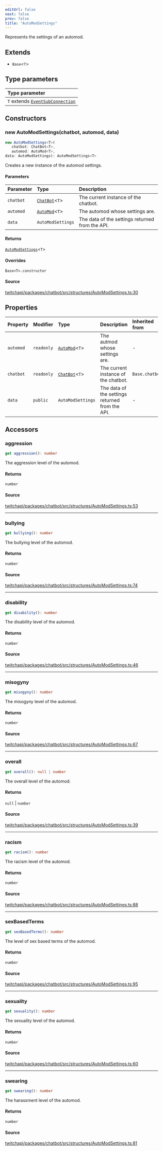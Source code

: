 ```yaml
---
editUrl: false
next: false
prev: false
title: "AutoModSettings"
---
```


Represents the settings of an automod.

## Extends

- `Base`\<`T`\>

## Type parameters

| Type parameter |
| :------ |
| `T` extends [`EventSubConnection`](../enumerations/EventSubConnection.md) |

## Constructors

### new AutoModSettings(chatbot, automod, data)

```ts
new AutoModSettings<T>(
   chatbot: ChatBot<T>, 
   automod: AutoMod<T>, 
data: AutoModSettings): AutoModSettings<T>
```

Creates a new instance of the automod settings.

#### Parameters

| Parameter | Type | Description |
| :------ | :------ | :------ |
| `chatbot` | [`ChatBot`](ChatBot.md)\<`T`\> | The current instance of the chatbot. |
| `automod` | [`AutoMod`](AutoMod.md)\<`T`\> | The automod whose settings are. |
| `data` | `AutoModSettings` | The data of the settings returned from the API. |

#### Returns

[`AutoModSettings`](AutoModSettings.md)\<`T`\>

#### Overrides

`Base<T>.constructor`

#### Source

[twitchapi/packages/chatbot/src/structures/AutoModSettings.ts:30](https://github.com/pablornc/twitchapi//blob/f8a75ccd701e54db4c91e2b0128974da23f25d14/packages/chatbot/src/structures/AutoModSettings.ts#L30)

## Properties

| Property | Modifier | Type | Description | Inherited from |
| :------ | :------ | :------ | :------ | :------ |
| `automod` | `readonly` | [`AutoMod`](AutoMod.md)\<`T`\> | The autmod whose settings are. | - |
| `chatbot` | `readonly` | [`ChatBot`](ChatBot.md)\<`T`\> | The current instance of the chatbot. | `Base.chatbot` |
| `data` | `public` | `AutoModSettings` | The data of the settings returned from the API. | - |

## Accessors

### aggression

```ts
get aggression(): number
```

The aggression level of the automod.

#### Returns

`number`

#### Source

[twitchapi/packages/chatbot/src/structures/AutoModSettings.ts:53](https://github.com/pablornc/twitchapi//blob/f8a75ccd701e54db4c91e2b0128974da23f25d14/packages/chatbot/src/structures/AutoModSettings.ts#L53)

***

### bullying

```ts
get bullying(): number
```

The bullying level of the automod.

#### Returns

`number`

#### Source

[twitchapi/packages/chatbot/src/structures/AutoModSettings.ts:74](https://github.com/pablornc/twitchapi//blob/f8a75ccd701e54db4c91e2b0128974da23f25d14/packages/chatbot/src/structures/AutoModSettings.ts#L74)

***

### disability

```ts
get disability(): number
```

The disability level of the automod.

#### Returns

`number`

#### Source

[twitchapi/packages/chatbot/src/structures/AutoModSettings.ts:46](https://github.com/pablornc/twitchapi//blob/f8a75ccd701e54db4c91e2b0128974da23f25d14/packages/chatbot/src/structures/AutoModSettings.ts#L46)

***

### misogyny

```ts
get misogyny(): number
```

The misogyny level of the automod.

#### Returns

`number`

#### Source

[twitchapi/packages/chatbot/src/structures/AutoModSettings.ts:67](https://github.com/pablornc/twitchapi//blob/f8a75ccd701e54db4c91e2b0128974da23f25d14/packages/chatbot/src/structures/AutoModSettings.ts#L67)

***

### overall

```ts
get overall(): null | number
```

The overall level of the automod.

#### Returns

`null` \| `number`

#### Source

[twitchapi/packages/chatbot/src/structures/AutoModSettings.ts:39](https://github.com/pablornc/twitchapi//blob/f8a75ccd701e54db4c91e2b0128974da23f25d14/packages/chatbot/src/structures/AutoModSettings.ts#L39)

***

### racism

```ts
get racism(): number
```

The racism level of the automod.

#### Returns

`number`

#### Source

[twitchapi/packages/chatbot/src/structures/AutoModSettings.ts:88](https://github.com/pablornc/twitchapi//blob/f8a75ccd701e54db4c91e2b0128974da23f25d14/packages/chatbot/src/structures/AutoModSettings.ts#L88)

***

### sexBasedTerms

```ts
get sexBasedTerms(): number
```

The level of sex based terms of the automod.

#### Returns

`number`

#### Source

[twitchapi/packages/chatbot/src/structures/AutoModSettings.ts:95](https://github.com/pablornc/twitchapi//blob/f8a75ccd701e54db4c91e2b0128974da23f25d14/packages/chatbot/src/structures/AutoModSettings.ts#L95)

***

### sexuality

```ts
get sexuality(): number
```

The sexuality level of the automod.

#### Returns

`number`

#### Source

[twitchapi/packages/chatbot/src/structures/AutoModSettings.ts:60](https://github.com/pablornc/twitchapi//blob/f8a75ccd701e54db4c91e2b0128974da23f25d14/packages/chatbot/src/structures/AutoModSettings.ts#L60)

***

### swearing

```ts
get swearing(): number
```

The harassment level of the automod.

#### Returns

`number`

#### Source

[twitchapi/packages/chatbot/src/structures/AutoModSettings.ts:81](https://github.com/pablornc/twitchapi//blob/f8a75ccd701e54db4c91e2b0128974da23f25d14/packages/chatbot/src/structures/AutoModSettings.ts#L81)
